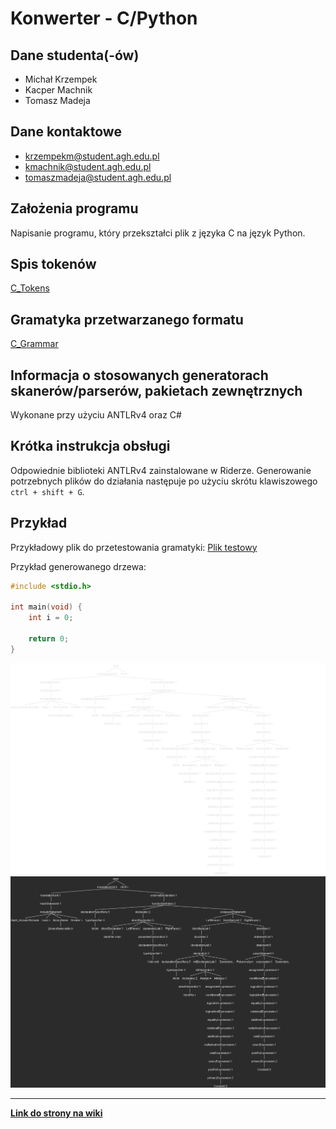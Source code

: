 # Konwerter - C/Python

## Dane studenta(-ów)
- Michał Krzempek
- Kacper Machnik
- Tomasz Madeja

## Dane kontaktowe
- krzempekm@student.agh.edu.pl
- kmachnik@student.agh.edu.pl
- tomaszmadeja@student.agh.edu.pl

## Założenia programu
Napisanie programu, który przekształci plik z języka C na język Python.

## Spis tokenów
[C_Tokens](https://github.com/miskrz/TKiK-C-to-Python/blob/main/Grammars/C_Tokens.g4)

## Gramatyka przetwarzanego formatu
[C_Grammar](https://github.com/miskrz/TKiK-C-to-Python/blob/main/Grammars/C_Grammar.g4)

## Informacja o stosowanych generatorach skanerów/parserów, pakietach zewnętrznych
Wykonane przy użyciu ANTLRv4 oraz C#

## Krótka instrukcja obsługi
Odpowiednie biblioteki ANTLRv4 zainstalowane w Riderze.
Generowanie potrzebnych plików do działania następuje po użyciu skrótu klawiszowego `ctrl + shift + G`.

## Przykład
Przykładowy plik do przetestowania gramatyki: [Plik testowy](https://github.com/miskrz/TKiK-C-to-Python/blob/main/TestPrograms/test1.c)

Przykład generowanego drzewa:

```c
#include <stdio.h>

int main(void) {
    int i = 0;
    
    return 0;
}
```
![Drzewo1](/Resources/parseTreeTransparent.png)
![Drzewo2](/Resources/parseTreeDarkBackground.png)

---

[**Link do strony na wiki**](https://home.agh.edu.pl/~jpi/dokuwiki/doku.php?id=dydaktyka:kompilatory:2024:projekty:temat6)
